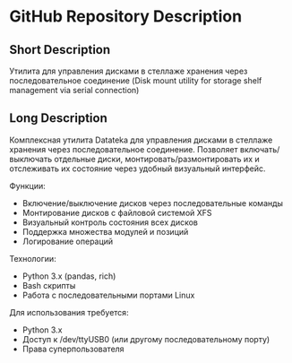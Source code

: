 # GitHub Repository Description

## Short Description
Утилита для управления дисками в стеллаже хранения через последовательное соединение (Disk mount utility for storage shelf management via serial connection)

## Long Description
Комплексная утилита Datateka для управления дисками в стеллаже хранения через последовательное соединение. Позволяет включать/выключать отдельные диски, монтировать/размонтировать их и отслеживать их состояние через удобный визуальный интерфейс.

Функции:
- Включение/выключение дисков через последовательные команды
- Монтирование дисков с файловой системой XFS
- Визуальный контроль состояния всех дисков
- Поддержка множества модулей и позиций
- Логирование операций

Технологии:
- Python 3.x (pandas, rich)
- Bash скрипты
- Работа с последовательными портами Linux

Для использования требуется:
- Python 3.x
- Доступ к /dev/ttyUSB0 (или другому последовательному порту)
- Права суперпользователя